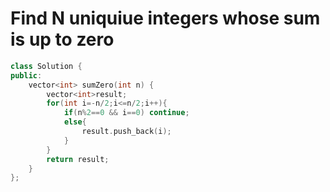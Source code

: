 # Find N uniquiue integers whose sum is up to zero
```c++
class Solution {
public:
    vector<int> sumZero(int n) {
        vector<int>result;
        for(int i=-n/2;i<=n/2;i++){
            if(n%2==0 && i==0) continue;
            else{
                result.push_back(i);
            }
        }
        return result;
    }
};
```
